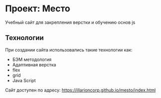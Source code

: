 # Проект: Место

Учебный сайт для закрепления верстки и обучению основ js

## Технологии

При создании сайта использовались такие технологии как:

* БЭМ методология
* Адаптивная верстка
* flex
* grid
* Java Script

Сайт доступен по адресу: https://illarioncorp.github.io/mesto/index.html

